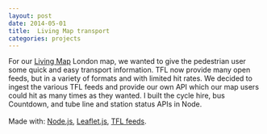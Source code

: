 ```yaml
---
layout: post
date: 2014-05-01
title:  Living Map transport
categories: projects
---
```


For our <a href="http://livingmap.com/">Living Map</a> London map, we wanted to give the pedestrian user some quick and easy transport information. TFL now provide many open feeds, but in a variety of formats and with limited hit rates. We decided to ingest the various TFL feeds and provide our own API which our map users could hit as many times as they wanted. I built the cycle hire, bus Countdown, and tube line and station status APIs in Node.
<br>
<br>
Made with: <a href="https://nodejs.org/">Node.js</a>, <a href="http://leafletjs.com/">Leaflet.js</a>, <a href="http://www.tfl.gov.uk/info-for/open-data-users/our-feeds">TFL feeds</a>.